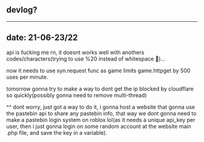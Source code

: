 ## devlog?
---
date: 21-06-23/22
---
api is fucking me rn, it doesnt works well with anothers codes/characters(trying to use %20 instead of whitespace 💩)...

now it needs to use syn.request func as game limits game.httpget by 500 uses per minute.

tomorrow gonna try to make a way to dont get the ip blocked by cloudflare so quickly(possibly gonna need to remove multi-thread)

^^ dont worry, just got a way to do it, i gonna host a website that gonna use the pastebin api to share any pastebin info, that way we dont gonna need to make a pastebin login system on roblox lol(as it needs a unique api_key per user, then i just gonna login on some random account at the website main .php file, and save the key in a variable).
